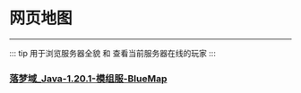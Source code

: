 
# 网页地图
---

::: tip 用于浏览服务器全貌 和 查看当前服务器在线的玩家
:::

### [落梦域_Java-1.20.1-模组服-BlueMap](http://lmgzs.fun:8100/)
